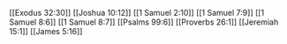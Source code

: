 [[Exodus 32:30]]
[[Joshua 10:12]]
[[1 Samuel 2:10]]
[[1 Samuel 7:9]]
[[1 Samuel 8:6]]
[[1 Samuel 8:7]]
[[Psalms 99:6]]
[[Proverbs 26:1]]
[[Jeremiah 15:1]]
[[James 5:16]]
